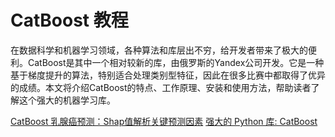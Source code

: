 # CatBoost 教程

<show-structure depth="3"/>

在数据科学和机器学习领域，各种算法和库层出不穷，给开发者带来了极大的便利。CatBoost是其中一个相对较新的库，由俄罗斯的Yandex公司开发。它是一种基于梯度提升的算法，特别适合处理类别型特征，因此在很多比赛中都取得了优异的成绩。本文将介绍CatBoost的特点、工作原理、安装和使用方法，帮助读者了解这个强大的机器学习库。




<seealso>
<category ref="ref_docs">
    <a href="https://mp.weixin.qq.com/s/Dm7lZL0IFSF3Gboq9s8lsg">CatBoost 乳腺癌预测：Shap值解析关键预测因素</a>
    <a href="https://mp.weixin.qq.com/s/dc-EfOyHp3DVEypt_779Dw">强大的 Python 库: CatBoost</a>
</category>
<category ref="ref_github">
</category>
<category ref="ref_issues">
</category>
<category ref="ref_hf">
</category>
<category ref="ref_ms">
</category>
</seealso>